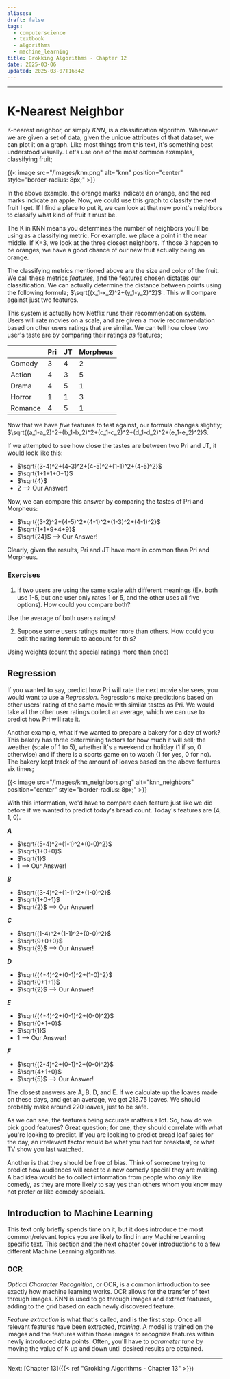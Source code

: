 ```yaml
---
aliases: 
draft: false
tags:
  - computerscience
  - textbook
  - algorithms
  - machine_learning
title: Grokking Algorithms - Chapter 12
date: 2025-03-06
updated: 2025-03-07T16:42
---
```


-------------------------------------------------------------------------------


# K-Nearest Neighbor

K-nearest neighbor, or simply *KNN*, is a classification algorithm. Whenever we are given a set of data, given the unique attributes of that dataset, we can plot it on a graph. Like most things from this text, it's something best understood visually. Let's use one of the most common examples, classifying fruit;

{{< image src="/images/knn.png" alt="knn" position="center" style="border-radius: 8px;" >}}


In the above example, the orange marks indicate an orange, and the red marks indicate an apple. Now, we could use this graph to classify the next fruit I get. If I find a place to put it, we can look at that new point's neighbors to classify what kind of fruit it must be.

The K in KNN means you determines the number of neighbors you'll be using as a classifying metric. For example. we place a point in the near middle. If K=3, we look at the three closest neighbors. If those 3 happen to be oranges, we have a good chance of our new fruit actually being an orange. 

The classifying metrics mentioned above are the size and color of the fruit. We call these metrics *features*, and the features chosen dictates our classification. We can actually determine the distance between points using the following formula; $\sqrt{(x_1-x_2)^2+(y_1-y_2)^2}$ . This will compare against just two features.

This system is actually how Netflix runs their recommendation system. Users will rate movies on a scale, and are given a movie recommendation based on other users ratings that are similar. We can tell how close two user's taste are by comparing their ratings *as* features;

|         | Pri | JT  | Morpheus |
| ------- | --- | --- | -------- |
| Comedy  | 3   | 4   | 2        |
| Action  | 4   | 3   | 5        |
| Drama   | 4   | 5   | 1        |
| Horror  | 1   | 1   | 3        |
| Romance | 4   | 5   | 1        |
Now that we have *five* features to test against, our formula changes slightly; $\sqrt{(a_1-a_2)^2+(b_1-b_2)^2+(c_1-c_2)^2+(d_1-d_2)^2+(e_1-e_2)^2}$.

If we attempted to see how close the tastes are between two Pri and JT, it would look like this: 

- $\sqrt{(3-4)^2+(4-3)^2+(4-5)^2+(1-1)^2+(4-5)^2}$
- $\sqrt{1+1+1+0+1}$
- $\sqrt{4}$
- 2 --> Our Answer!

Now, we can compare this answer by comparing the tastes of Pri and Morpheus:


- $\sqrt{(3-2)^2+(4-5)^2+(4-1)^2+(1-3)^2+(4-1)^2}$
- $\sqrt{1+1+9+4+9}$
- $\sqrt{24}$ --> Our Answer!

Clearly, given the results, Pri and JT have more in common than Pri and Morpheus.

### Exercises

1. If two users are using the same scale with different meanings (Ex. both use 1-5, but one user only rates 1 or 5, and the other uses all five options). How could you compare both?

Use the average of both users ratings!

2. Suppose some users ratings matter more than others. How could you edit the rating formula to account for this?

Using weights (count the special ratings more than once)


## Regression

If you wanted to say, predict how Pri will rate the next movie she sees, you would want to use a *Regression*. Regressions make predictions based on other users' rating of the same movie with similar tastes as Pri. We would take all the other user ratings collect an average, which we can use to predict how Pri will rate it.

Another example, what if we wanted to prepare a bakery for a day of work? This bakery has three determining factors for how much it will sell; the weather (scale of 1 to 5), whether it's a weekend or holiday (1 if so, 0 otherwise) and if there is a sports game on to watch (1 for yes, 0 for no). The bakery kept track of the amount of loaves based on the above features six times;

{{< image src="/images/knn_neighbors.png" alt="knn_neighbors" position="center" style="border-radius: 8px;" >}}


With this information, we'd have to compare each feature just like we did before if we wanted to predict today's bread count. Today's features are (4, 1, 0).

***A***
- $\sqrt{(5-4)^2+(1-1)^2+(0-0)^2}$
- $\sqrt{1+0+0}$
- $\sqrt{1}$
- 1 --> Our Answer!

***B***
- $\sqrt{(3-4)^2+(1-1)^2+(1-0)^2}$
- $\sqrt{1+0+1}$
- $\sqrt{2}$ --> Our Answer!

***C***
-  $\sqrt{(1-4)^2+(1-1)^2+(0-0)^2}$
- $\sqrt{9+0+0}$
- $\sqrt{9}$ --> Our Answer!

***D***
-  $\sqrt{(4-4)^2+(0-1)^2+(1-0)^2}$
- $\sqrt{0+1+1}$
- $\sqrt{2}$ --> Our Answer!

***E***
 - $\sqrt{(4-4)^2+(0-1)^2+(0-0)^2}$
- $\sqrt{0+1+0}$
- $\sqrt{1}$ 
- $1$ --> Our Answer!

***F***
-  $\sqrt{(2-4)^2+(0-1)^2+(0-0)^2}$
- $\sqrt{4+1+0}$
- $\sqrt{5}$ --> Our Answer!

The closest answers are A, B, D, and E. If we calculate up the loaves made on these days, and get an average, we get 218.75 loaves. We should probably make around 220 loaves, just to be safe.

As we can see, the features being accurate matters a lot. So, how do we pick good features? Great question; for one, they should correlate with what you're looking to predict. If you are looking to predict bread loaf sales for the day, an irrelevant factor would be what you had for breakfast, or what TV show you last watched.

Another is that they should be free of bias. Think of someone trying to predict how audiences will react to a new comedy special they are making. A bad idea would be to collect information from people who *only* like comedy, as they are more likely to say yes than others whom you know may not prefer or like comedy specials.

## Introduction to Machine Learning

This text only briefly spends time on it, but it does introduce the most common/relevant topics you are likely to find in any Machine Learning specific text. This section and the next chapter cover introductions to a few different Machine Learning algorithms.

### OCR

*Optical Character Recognition*, or OCR, is a common introduction to see exactly how machine learning works. OCR allows for the transfer of text through images. KNN is used to go through images and extract features, adding to the grid based on each newly discovered feature.

*Feature extraction* is what that's called, and is the first step. Once all relevant features have been extracted, *training*. A model is trained on the images and the features within those images to recognize features within newly introduced data points. Often, you'll have to *parameter tune* by moving the value of K up and down until desired results are obtained.


---
Next: 
[Chapter 13]({{< ref "Grokking Algorithms - Chapter 13" >}}) 


